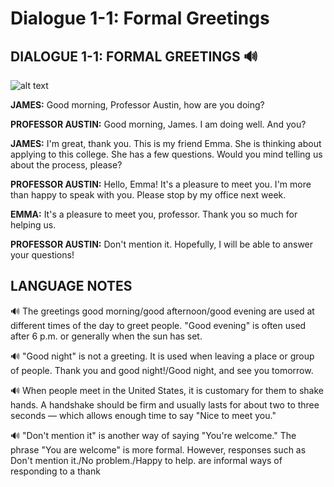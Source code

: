 # Dialogue 1-1: Formal Greetings



## **DIALOGUE 1-1: FORMAL GREETINGS** 🔊

![alt text](ec-1/1.png)

**JAMES:** Good morning, Professor Austin, how are you doing?

**PROFESSOR AUSTIN:** Good morning, James. I am doing well. And you?

**JAMES:** I'm great, thank you. This is my friend Emma. She is thinking about 
applying to this college. She has a few questions. Would you mind telling us about the process, please?

**PROFESSOR AUSTIN:** Hello, Emma! It's a pleasure to meet you. I'm more than happy to speak with you. Please stop by my office next week.

**EMMA:** It's a pleasure to meet you, professor. Thank you so much for helping us.

**PROFESSOR AUSTIN:** Don't mention it. Hopefully, I will be able to answer your questions!

## LANGUAGE NOTES

🔊 The greetings good morning/good afternoon/good evening are used at different times of the day to greet people. "Good evening" is often used after 6 p.m. or generally when the sun has set.

🔊 "Good night" is not a greeting. It is used when leaving a place or group of people. Thank you and good night!/Good night, and see you tomorrow.

🔊 When people meet in the United States, it is customary for them to shake hands. A handshake should be firm and usually lasts for about two to three seconds — which allows enough time to say "Nice to meet you."

🔊 "Don't mention it" is another way of saying "You're welcome." The phrase "You are welcome" is more formal. However, responses such as Don't mention it./No problem./Happy to help. are informal ways of responding to a thank